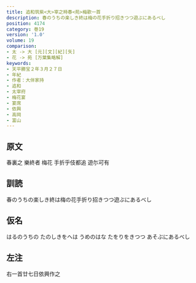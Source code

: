 ```yaml
---
title: 追和筑紫<大>宰之時春<苑>梅歌一首
description: 春のうちの楽しき終は梅の花手折り招きつつ遊ぶにあるべし
position: 4174
category: 巻19
version: '1.0'
volume: 19
comparison:
- 太 -> 大 [元][文][紀][矢]
- 花 -> 苑 [万葉集略解]
keywords:
- 天平勝宝２年３月２７日
- 年紀
- 作者：大伴家持
- 追和
- 太宰府
- 梅花宴
- 宴席
- 依興
- 高岡
- 富山
---
```


## 原文

春裏之 樂終者 梅花 手折乎伎都追 遊尓可有

## 訓読

春のうちの楽しき終は梅の花手折り招きつつ遊ぶにあるべし

## 仮名

はるのうちの たのしきをへは うめのはな たをりをきつつ あそぶにあるべし

## 左注

右一首廿七日依興作之

